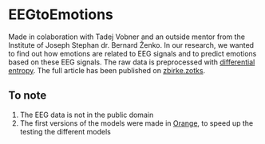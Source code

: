 # EEGtoEmotions
Made in colaboration with Tadej Vobner and an outside mentor from the Institute of Joseph Stephan dr. Bernard Ženko. In our research, we wanted to find out how emotions are related to EEG signals and to predict emotions based on these EEG signals. The raw data is preprocessed with [differential entropy](https://www.sciencedirect.com/topics/engineering/differential-entropy). The full article has been published on [zbirke.zotks](https://zbirke.zotks.si/2022/resources/SS_inter_1099.pdf).

## To note
1. The EEG data is not in the public domain
2. The first versions of the models were made in [Orange](https://orangedatamining.com/docs/), to speed up the testing the different models
